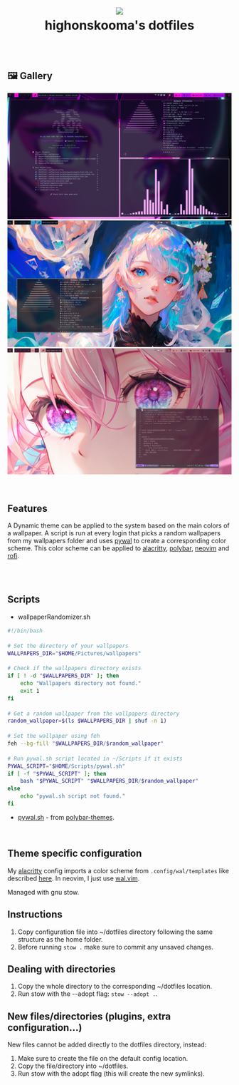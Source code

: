 <h1 align="center">
<img src="https://avatars.githubusercontent.com/u/49491057?v=4  " width="100px" />
<br>highonskooma's dotfiles<br>
</h1>
</br>
</br>

## 🖼️ Gallery

![](.attachments/2.png)
![](.attachments/3.png)
![](.attachments/5.png)

</br>

## Features
A Dynamic theme can be applied to the system based on the main colors of a wallpaper.
A script is run at every login that picks a random wallpapers from my wallpapers folder and uses [pywal](https://github.com/dylanaraps/pywal) to create a corresponding color scheme. This color scheme can be applied to [alacritty](https://alacritty.org/), [polybar](https://github.com/polybar/polybar), [neovim](https://neovim.io/) and [rofi](https://github.com/davatorium/rofi).

</br>
</br>

## Scripts
 -  wallpaperRandomizer.sh

```sh
#!/bin/bash

# Set the directory of your wallpapers
WALLPAPERS_DIR="$HOME/Pictures/wallpapers"

# Check if the wallpapers directory exists
if [ ! -d "$WALLPAPERS_DIR" ]; then
    echo "Wallpapers directory not found."
    exit 1
fi

# Get a random wallpaper from the wallpapers directory
random_wallpaper=$(ls $WALLPAPERS_DIR | shuf -n 1)

# Set the wallpaper using feh
feh --bg-fill "$WALLPAPERS_DIR/$random_wallpaper"

# Run pywal.sh script located in ~/Scripts if it exists
PYWAL_SCRIPT="$HOME/Scripts/pywal.sh"
if [ -f "$PYWAL_SCRIPT" ]; then
    bash "$PYWAL_SCRIPT" "$WALLPAPERS_DIR/$random_wallpaper"
else
    echo "pywal.sh script not found."
fi
```

 - [pywal.sh](.config/polybar/colorblocks/scripts/pywal.sh) - from [polybar-themes](https://github.com/adi1090x/polybar-themes).

</br>

## Theme specific configuration
My [alacritty](.config/alacritty/alacritty.toml) config imports a color scheme from `.config/wal/templates` like described [here](https://github.com/dylanaraps/pywal/pull/611#issuecomment-1922063972).
In neovim, I just use [wal.vim](https://github.com/dylanaraps/wal.vim).


Managed with gnu stow.

## Instructions 

1. Copy configuration file into ~/dotfiles directory following the same structure as the home folder.
2. Before running `stow .` make sure to commit any unsaved changes.

## Dealing with directories

1. Copy the whole directory to the corresponding ~/dotfiles location.
2. Run stow with the --adopt flag: `stow --adopt .`.

## New files/directories (plugins, extra configuration...)

New files cannot be added directly to the dotfiles directory, instead:

1. Make sure to create the file on the default config location.
2. Copy the file/directory into ~/dotfiles.
3. Run stow with the adopt flag (this will create the new symlinks).
